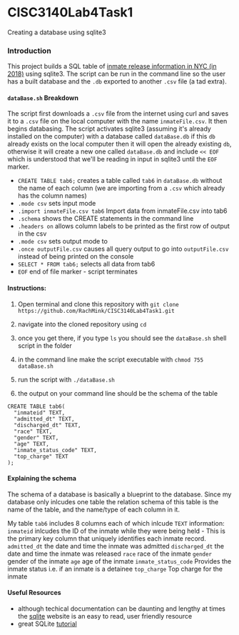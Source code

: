 # CISC3140Lab4Task1
Creating a database using sqlite3 

### Introduction

This project builds a SQL table of [inmate release information in NYC (in 2018)](https://data.cityofnewyork.us/Public-Safety/Inmate-Discharges/94ri-3ium) using sqlite3. The script can be run in the command line so the user has a built database 
and the `.db` exported to another `.csv` file (a tad extra).

#### `dataBase.sh` Breakdown

The script first downloads a `.csv` file from the internet using curl and saves it to a `.csv` file on the local computer with the name `inmateFile.csv`. It then begins databasing.
The script activates sqlite3 (assuming it's already installed on the computer) with a database called `dataBase.db` if this `db` already
exists on the local computer then it will open the already existing `db`, otherwise it will create a new one called `dataBase.db` and include `<< EOF` which is
understood that we'll be reading in input in sqlite3 until the `EOF` marker. 
- `CREATE TABLE tab6;` creates a table called `tab6` in `dataBase.db` without the name of each column (we are importing from a `.csv` which already has the column names)
- `.mode csv` sets input mode
- `.import inmateFile.csv tab6` Import data from inmateFile.csv into tab6
- `.schema` shows the CREATE statements in the command line
- `.headers on` allows column labels to be printed as the first row of output in the csv
- `.mode csv` sets output mode to 
- `.once outputFile.csv` causes all query output to go into `outputFile.csv` instead of being printed on the console
- `SELECT * FROM tab6;` selects all data from tab6 
- `EOF` end of file marker - script terminates 

#### Instructions: 

1) Open terminal and clone this repository with `git clone https://github.com/RachMink/CISC3140Lab4Task1.git`

2) navigate into the cloned repository using `cd`

2) once you get there, if you type `ls` you should see the `dataBase.sh` shell script in the folder

4) in the command line make the script executable with `chmod 755 dataBase.sh`
	
5) run the script with `./dataBase.sh`

6) the output on your command line should be the schema of the table
```
CREATE TABLE tab6( 
  "inmateid" TEXT, 
  "admitted_dt" TEXT, 
  "discharged_dt" TEXT, 
  "race" TEXT, 
  "gender" TEXT,
  "age" TEXT, 
  "inmate_status_code" TEXT, 
  "top_charge" TEXT 
);
```
#### Explaining the schema
The schema of a database is basically a blueprint to the database. Since my database only inlcudes one table the relation schema of this table is the name of the 
table, and the name/type of each column in it. 

My table `tab6` includes 8 columns each of which inlcude `TEXT` information: 
`inmateid` inlcudes the ID of the inmate while they were being held - This is the primary key column that uniquely identifies each inmate record.
`admitted_dt` the date and time the inmate was admitted
`discharged_dt` the date and time the inmate was released
`race` race of the inmate
`gender` gender of the inmate
`age` age of the inmate
`inmate_status_code` Provides the inmate status i.e. if an inmate is a detainee
`top_charge` Top charge for the inmate

#### Useful Resources
- although techical documentation can be daunting and lengthy at times the [sqlite](https://www.sqlite.org/cli.html) website is an easy to read, user friendly resource
- great SQLite [tutorial](https://www.sqlitetutorial.net)
